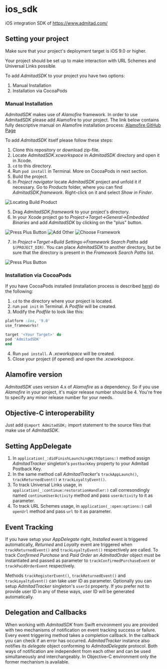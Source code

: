 # ios_sdk
iOS integration SDK of https://www.admitad.com/

## Setting your project

Make sure that your project's deployment target is iOS 9.0 or higher.

Your project should be set up to make interaction with URL Schemes and Universal Links possible.

To add *AdmitadSDK* to your project you have two options:
1. Manual Installation
2. Installation via CocoaPods

### Manual Installation

*AdmitadSDK* makes use of *Alamofire* framework. In order to use AdmitadSDK please add Alamofire to your project.
The link below contains fully descriptive manual on Alamofire installation process:
[Alamofire GitHub Page](https://github.com/Alamofire/Alamofire)

To add *AdmitadSDK* itself please follow these steps:
1. Clone this repository or download zip-file.
2. Locate *AdmitadSDK.xcworkspace* in *AdmitadSDK* directory and open it in Xcode.
3. `cd` to this directory.
4. Run `pod install` in Terminal. More on CocoaPods in next section.
3. Build the project.
4. In *Project navigator* locate *AdmitadSDK* project and unfold it if necessary. Go to *Products* folder, where you can find *AdmitadSDK.framework*. Right-click on it and select *Show in Finder*.

![Locating Build Product](https://raw.githubusercontent.com/AdmitadSDK/ios_sdk/master/images/Build%20Product.png)

5. Drag *AdmitadSDK.framework* to your project's directory.
6. In your Xcode project go to *Project->Target->General->Embedded Binaries* and add *AdmitadSDK* by clicking on the "plus" button.

![Press Plus Button](https://raw.githubusercontent.com/AdmitadSDK/ios_sdk/master/images/Press%20Plus%20Button.png)
![Add Other](https://raw.githubusercontent.com/AdmitadSDK/ios_sdk/master/images/Add%20Other.png)
![Choose Framework](https://raw.githubusercontent.com/AdmitadSDK/ios_sdk/master/images/Choose%20Framework.png)

7. In *Project->Target->Build Settings->Framework Search Paths* add `$(PROJECT_DIR)`. You can place *AdmitadSDK* to another directory, but be sure that the directory is present in the *Framework Search Paths* list.

![Press Plus Button](https://raw.githubusercontent.com/AdmitadSDK/ios_sdk/master/images/Search%20Paths.png)

### Installation via CocoaPods

If you have CocoaPods installed (installation process is described [here](https://guides.cocoapods.org/using/getting-started.html)) do the following:
1. `cd` to the directory where your project is located.
2. run `pod init` in Terminal. A *Podfile* will be created.
3. Modify the *Podfile* to look like this:
```ruby
platform :ios, '9.0'
use_frameworks!

target '<Your Target>' do
pod 'AdmitadSDK'
end
```
4. Run `pod install`. A *.xcworkspace* will be created.
5. Close your project (if opened) and open the *.xcworkspace*.

## Alamofire version

*AdmitadSDK* uses version 4.x of *Alamofire* as a dependency. So if you use *Alamofire* in your project, it's major release number should be 4. You're free to specify any minor release number for your needs.

## Objective-C interoperability

Just add `@import AdmitadSDK;` import statement to the source files that make use of *AdmitadSDK*.

## Setting AppDelegate

1. In `application(_:didFinishLaunchingWithOptions:)` method assign *AdmitadTracker* singleton's `postbackKey` property to your Admitad Postback Key.
2. In the same method call *AdmitadTracker*'s `trackAppLaunch()`, `trackReturnedEvent()` и `trackLoyaltyEvent()`.
3. To track Universal Links usage, in `application(_:continue:restorationHandler:)` call corresondingly named `continueUserActivity` method and pass `userActivity` to it as parameter.
4. To track URL Schemes usage, in `application(_:open:options:)` call `openUrl` method and pass `url` to it as parameter.

## Event Tracking

If you have setup your *AppDelegate* right, *Installed* event is triggered automatically, *Returned* and *Loyalty* event are triggered when `trackReturnedEvent()` and `trackLoyaltyEvent()` respectively are called. To track *Confirmed Purchase* and *Paid Order* an *AdmitadOrder* object must be instantiated and passed as parameter to `trackConfirmedPurchaseEvent` or `trackPaidOrderEvent` respectively.

Methods `trackRegisterEvent()`, `trackReturnedEvent()` and `trackLoyaltyEvent()` can take user ID as parameter. Optionally you can setup *AdmitadTracker* singleton's `userId` property. If you prefer not to provide user ID in any of these ways, user ID will be generated automatically.

## Delegation and Callbacks

When working with *AdmitadSDK* from Swift environment you are provided with two mechanisms of notification on event tracking success or failure. Every event triggering method takes a completion callback. In the callback you can check if an error has occurred. *AdmitadTracker* instance also notifies its *delegate* object conforming to *AdmitadDelegate* protocol. Both ways of notification are independent from each other and can be used simultaneously and interchangeably. In Objective-C environment only the former mechanism is available.
